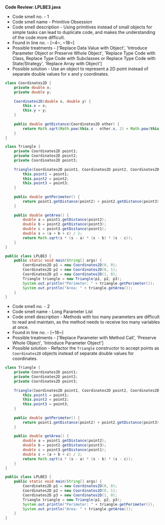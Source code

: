 **Code Review: LPLBE3.java**
  - Code smell no. - 1
  - Code smell name - Primitive Obsession
  - Code smell description - Using primitives instead of small objects for simple tasks can lead to duplicate code, and makes the understanding of the code more difficult.
  - Found in line no. - [~4~, ~18~]
  - Possible treatments - ['Replace Data Value with Object', 'Introduce Parameter Object or Preserve Whole Object', 'Replace Type Code with Class, Replace Type Code with Subclasses or Replace Type Code with State/Strategy', 'Replace Array with Object']
  - Possible solution - Use an object to represent a 2D point instead of separate double values for x and y coordinates.

  ```java
  class Coordinates2D {
      private double x;
      private double y;
      
      Coordinates2D(double x, double y) {
          this.x = x;
          this.y = y;
      }
      
      public double getDistance(Coordinates2D other) {
          return Math.sqrt(Math.pow(this.x - other.x, 2) + Math.pow(this.y - other.y, 2));
      }
  }

  class Triangle {
      private Coordinates2D point1;
      private Coordinates2D point2;
      private Coordinates2D point3;
      
      Triangle(Coordinates2D point1, Coordinates2D point2, Coordinates2D point3) {
          this.point1 = point1;
          this.point2 = point2;
          this.point3 = point3;
      }
      
      public double getPerimeter() {
          return point1.getDistance(point2) + point2.getDistance(point3) + point3.getDistance(point1);
      }
      
      public double getArea() {
          double a = point1.getDistance(point2);
          double b = point2.getDistance(point3);
          double c = point3.getDistance(point1);
          double s = (a + b + c) / 2;
          return Math.sqrt(s * (s - a) * (s - b) * (s - c));
      }
  }
  
  public class LPLBE3 {
      public static void main(String[] args) {
          Coordinates2D p1 = new Coordinates2D(0, 0);
          Coordinates2D p2 = new Coordinates2D(0, 1);
          Coordinates2D p3 = new Coordinates2D(1, 0);
          Triangle triangle = new Triangle(p1, p2, p3);
          System.out.println("Perimeter: " + triangle.getPerimeter());
          System.out.println("Area: " + triangle.getArea());
      }
  }
  ```

  - Code smell no. - 2
  - Code smell name - Long Parameter List
  - Code smell description - Methods with too many parameters are difficult to read and maintain, as the method needs to receive too many variables at once.
  - Found in line no. - [~18~]
  - Possible treatments - ['Replace Parameter with Method Call', 'Preserve Whole Object', 'Introduce Parameter Object']
  - Possible solution - Refactor the `Triangle` constructor to accept points as `Coordinates2D` objects instead of separate double values for coordinates.
  
  ```java
  class Triangle {
      private Coordinates2D point1;
      private Coordinates2D point2;
      private Coordinates2D point3;
      
      Triangle(Coordinates2D point1, Coordinates2D point2, Coordinates2D point3) {
          this.point1 = point1;
          this.point2 = point2;
          this.point3 = point3;
      }
      
      public double getPerimeter() {
          return point1.getDistance(point2) + point2.getDistance(point3) + point3.getDistance(point1);
      }
      
      public double getArea() {
          double a = point1.getDistance(point2);
          double b = point2.getDistance(point3);
          double c = point3.getDistance(point1);
          double s = (a + b + c) / 2;
          return Math.sqrt(s * (s - a) * (s - b) * (s - c));
      }
  }
  
  public class LPLBE3 {
      public static void main(String[] args) {
          Coordinates2D p1 = new Coordinates2D(0, 0);
          Coordinates2D p2 = new Coordinates2D(0, 1);
          Coordinates2D p3 = new Coordinates2D(1, 0);
          Triangle triangle = new Triangle(p1, p2, p3);
          System.out.println("Perimeter: " + triangle.getPerimeter());
          System.out.println("Area: " + triangle.getArea());
      }
  }
  ```